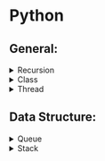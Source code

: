 # Python

## General:

<details>
<summary>Recursion</summary>

- Recursion depth default limit is rather low
- To raise it:
  -     sys.setrecursionlimit(10**7)
- To take advantage of bigger stack, we have to launch a new thread (see thread)

</details>

<details>
<summary>Class</summary>

- Have multiple constructors?
  - Add a tuple of anonymous arguments: #args
  - Add a dictionary of named arguments: #kwargs
  - Define `__init__` method as: 
  -     class MyClass():
          def __init__(self, *args, **kwargs):
            if arg1 in kwargs:
              self.attr1 = kwargs[arg1]
            elif arg2 in kwargs:
              self.attr2 = kwargs[arg2]
  - Instanciate `MyClass` with different arguments:
  -     c1 = MyClass(arg1=5)
        c2 = MyClass(arg2="5")
  - E.g., let's define a function `f` as:
          def f(*args, **kwargs):
            print 'args: ', args, ' kwargs: ', kwargs

          >>> f('a')
          args:  ('a',)  kwargs:  {}
          >>> f(ar='a')
          args:  ()  kwargs:  {'ar': 'a'}
          >>> f(1,2,param=3)
          args:  (1, 2)  kwargs:  {'param': 3}
  - For more details about [calls](https://docs.python.org/3/reference/expressions.html#calls)

</details>

<details>
<summary>Thread</summary>

- Launch a new thread:
  -     threading.Thread(target=worker).start()
- Set the size of the thread stack:
  -     threading.stack_size(2**27)

</details>

## Data Structure:

<details>
<summary>Queue</summary>

</details>

<details>
<summary>Stack</summary>

</details>

  
 
